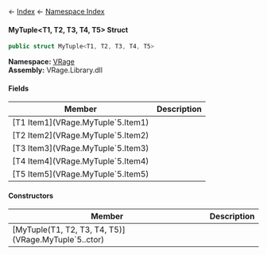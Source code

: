 ← [Index](Api-Index) ← [Namespace Index](Namespace-Index)

#### MyTuple&lt;T1, T2, T3, T4, T5&gt; Struct

```csharp
public struct MyTuple<T1, T2, T3, T4, T5>
```

**Namespace:** [VRage](VRage)  
**Assembly:** VRage.Library.dll

#### Fields

|Member|Description|
|---|---|
|\[T1 Item1](VRage.MyTuple`5.Item1)||
|\[T2 Item2](VRage.MyTuple`5.Item2)||
|\[T3 Item3](VRage.MyTuple`5.Item3)||
|\[T4 Item4](VRage.MyTuple`5.Item4)||
|\[T5 Item5](VRage.MyTuple`5.Item5)||

#### Constructors

|Member|Description|
|---|---|
|\[MyTuple(T1, T2, T3, T4, T5)](VRage.MyTuple`5..ctor)||

